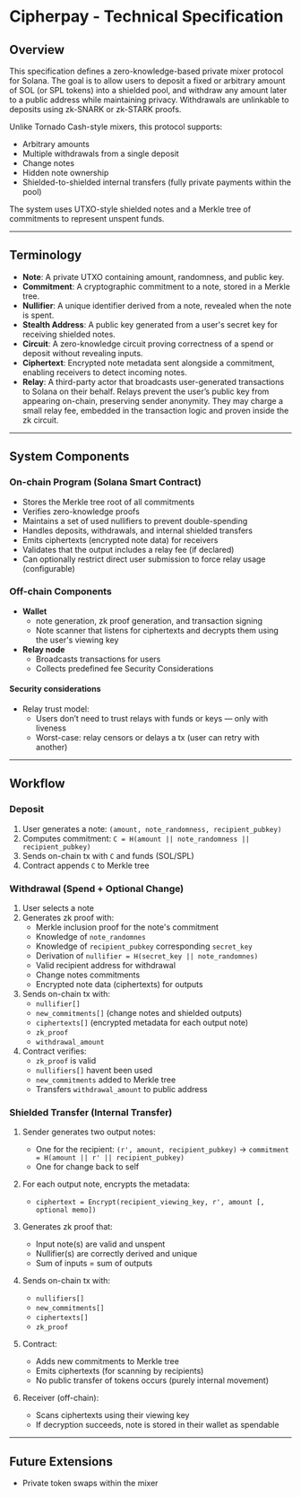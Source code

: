 # Cipherpay - Technical Specification

## Overview

This specification defines a zero-knowledge-based private mixer protocol for Solana. The goal is to allow users to deposit a fixed or arbitrary amount of SOL (or SPL tokens) into a shielded pool, and withdraw any amount later to a public address while maintaining privacy. Withdrawals are unlinkable to deposits using zk-SNARK or zk-STARK proofs.

Unlike Tornado Cash-style mixers, this protocol supports:

* Arbitrary amounts
* Multiple withdrawals from a single deposit
* Change notes
* Hidden note ownership
* Shielded-to-shielded internal transfers (fully private payments within the pool)

The system uses UTXO-style shielded notes and a Merkle tree of commitments to represent unspent funds.

---

## Terminology

* **Note**: A private UTXO containing amount, randomness, and public key.
* **Commitment**: A cryptographic commitment to a note, stored in a Merkle tree.
* **Nullifier**: A unique identifier derived from a note, revealed when the note is spent.
* **Stealth Address**: A public key generated from a user's secret key for receiving shielded notes.
* **Circuit**: A zero-knowledge circuit proving correctness of a spend or deposit without revealing inputs.
* **Ciphertext**: Encrypted note metadata sent alongside a commitment, enabling receivers to detect incoming notes.
* **Relay**: A third-party actor that broadcasts user-generated transactions to Solana on their behalf. Relays prevent the user’s public key from appearing on-chain, preserving sender anonymity. They may charge a small relay fee, embedded in the transaction logic and proven inside the zk circuit.

---

## System Components

### On-chain Program (Solana Smart Contract)

* Stores the Merkle tree root of all commitments
* Verifies zero-knowledge proofs
* Maintains a set of used nullifiers to prevent double-spending
* Handles deposits, withdrawals, and internal shielded transfers
* Emits ciphertexts (encrypted note data) for receivers
* Validates that the output includes a relay fee (if declared)
* Can optionally restrict direct user submission to force relay usage (configurable)

### Off-chain Components

* **Wallet**
    * note generation, zk proof generation, and transaction signing
    * Note scanner that listens for ciphertexts and decrypts them using the user's viewing key
* **Relay node**
    * Broadcasts transactions for users
    * Collects predefined fee
    Security Considerations
#### Security considerations
* Relay trust model:
    * Users don’t need to trust relays with funds or keys — only with liveness
    * Worst-case: relay censors or delays a tx (user can retry with another)
---

## Workflow

### Deposit

1. User generates a note: `(amount, note_randomness, recipient_pubkey)`
2. Computes commitment: `C = H(amount || note_randomness || recipient_pubkey)`
3. Sends on-chain tx with `C` and funds (SOL/SPL)
4. Contract appends `C` to Merkle tree

### Withdrawal (Spend + Optional Change)

1. User selects a note
2. Generates zk proof with:
   * Merkle inclusion proof for the note's commitment
   * Knowledge of `note_randomnes`
   * Knowledge of `recipient_pubkey` corresponding `secret_key`
   * Derivation of `nullifier = H(secret_key || note_randomnes)`
   * Valid recipient address for withdrawal
   * Change notes commitments
   * Encrypted note data (ciphertexts) for outputs
3. Sends on-chain tx with:
   * `nullifier[]`
   * `new_commitments[]` (change notes and shielded outputs)
   * `ciphertexts[]` (encrypted metadata for each output note)
   * `zk_proof`
   * `withdrawal_amount`
4. Contract verifies:
   * `zk_proof` is valid
   * `nullifiers[]` havent been used
   * `new_commitments` added to Merkle tree
   * Transfers `withdrawal_amount` to public address



### Shielded Transfer (Internal Transfer)

1. Sender generates two output notes:
   * One for the recipient: `(r', amount, recipient_pubkey)` → `commitment = H(amount || r' || recipient_pubkey)`
   * One for change back to self
2. For each output note, encrypts the metadata:
   * `ciphertext = Encrypt(recipient_viewing_key, r', amount [, optional memo])`
3. Generates zk proof that:
   * Input note(s) are valid and unspent
   * Nullifier(s) are correctly derived and unique
   * Sum of inputs = sum of outputs

4. Sends on-chain tx with:
   * `nullifiers[]`
   * `new_commitments[]`
   * `ciphertexts[]`
   * `zk_proof`

5. Contract:
   * Adds new commitments to Merkle tree
   * Emits ciphertexts (for scanning by recipients)
   * No public transfer of tokens occurs (purely internal movement)

6. Receiver (off-chain):
   * Scans ciphertexts using their viewing key
   * If decryption succeeds, note is stored in their wallet as spendable

---

## Future Extensions

* Private token swaps within the mixer
